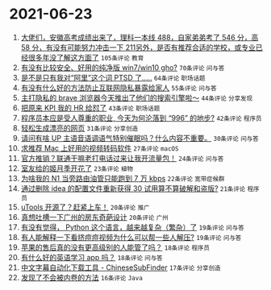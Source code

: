 # 2021-06-23

1. [大佬们，安徽高考成绩出来了，理科一本线 488，自家弟弟考了 546 分，高 58 分，有没有可能努力冲击一下 211另外，是否有推荐合适的学校，或专业已经很多年没了解这方面了](https://www.v2ex.com/t/785243) `105条评论` `教育`
1. [有没有比较安全、好用的纯净版 win7/win10 gho?](https://www.v2ex.com/t/785232) `70条评论` `问与答`
1. [是不是只有我对“阿里”这个词 PTSD 了.....](https://www.v2ex.com/t/785246) `64条评论` `职场话题`
1. [有没有什么好的方法防止互联网隐私暴露给家人](https://www.v2ex.com/t/785253) `55条评论` `问与答`
1. [主打隐私的 brave 浏览器今天推出了他们的搜索引擎啦～](https://www.v2ex.com/t/785271) `44条评论` `分享发现`
1. [把原来 KPI 我的 HR 给怼了](https://www.v2ex.com/t/785262) `43条评论` `职场话题`
1. [程序员本应是受人尊重的职业, 今天为何沦落到 “996” 的地步?](https://www.v2ex.com/t/785295) `42条评论` `程序员`
1. [轻松生成漂亮的网页](https://www.v2ex.com/t/785319) `31条评论` `分享创造`
1. [请问有啥 UP 主语音语调语气特别催眠吗？什么内容不重要。](https://www.v2ex.com/t/785336) `30条评论` `问与答`
1. [求推荐 Mac 上好用的视频转码软件](https://www.v2ex.com/t/785373) `27条评论` `macOS`
1. [官方推销？联通干嘛老打电话过来让我开流量包！](https://www.v2ex.com/t/785334) `24条评论` `问与答`
1. [室友给的姬月季开花了](https://www.v2ex.com/t/785220) `23条评论` `植物`
1. [为啥我的 N1 当旁路由油管只能跑到 7 万 kbps](https://www.v2ex.com/t/785213) `22条评论` `宽带症候群`
1. [通过删除 idea 的配置文件重新获得 30 试用算不算破解和盗版?](https://www.v2ex.com/t/785324) `21条评论` `程序员`
1. [uTools 开源了？赶紧上车！](https://www.v2ex.com/t/785365) `20条评论` `推广`
1. [真想吐槽一下广州的房东奇葩设计](https://www.v2ex.com/t/785214) `20条评论` `广州`
1. [有没有觉得， Python 这个语言，越来越复杂（繁杂）了](https://www.v2ex.com/t/785251) `19条评论` `问与答`
1. [有人能解释一下看挤痘痘视频为什么可以帮一些人解压?](https://www.v2ex.com/t/785221) `19条评论` `问与答`
1. [苹果的售后真的没有更高级别的人能管了吗？](https://www.v2ex.com/t/785347) `18条评论` `程序员`
1. [有什么好的英语学习 app 吗？](https://www.v2ex.com/t/785278) `18条评论` `问与答`
1. [中文字幕自动化下载工具 - ChineseSubFinder](https://www.v2ex.com/t/785241) `17条评论` `分享创造`
1. [发现了不会被内卷的方法](https://www.v2ex.com/t/785297) `16条评论` `Java`

